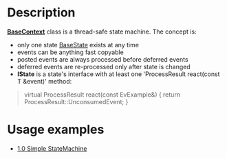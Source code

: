 # Description
[**BaseContext**](https://github.com/darkessence87/psi-sm/blob/master/sources/psi-sm/psi/include/psi/sm/BaseContext.h) class is a thread-safe state machine.
The concept is:
- only one state [BaseState](https://github.com/darkessence87/psi-sm/blob/master/sources/psi-sm/psi/include/psi/sm/BaseState.h) exists at any time
- events can be anything fast copyable
- posted events are always processed before deferred events
- deferred events are re-processed only after state is changed
- **IState** is a state's interface with at least one 'ProcessResult react(const T &event)' method:
> virtual ProcessResult react(const EvExample&) { return ProcessResult::UnconsumedEvent; }

# Usage examples
* [1.0 Simple StateMachine](https://github.com/darkessence87/psi-sm/tree/master/sources/psi-sm/psi/examples/1.0_Simple_StateMachine)

